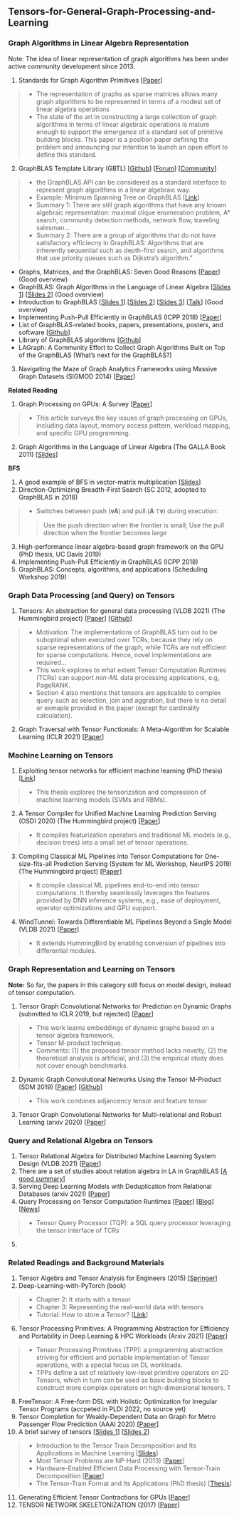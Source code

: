 ## Tensors-for-General-Graph-Processing-and-Learning

### Graph Algorithms in Linear Algebra Representation
Note: The idea of linear representation of graph algorithms has been under active community development since 2013.
1. Standards for Graph Algorithm Primitives [[Paper](http://www.netlib.org/utk/people/JackDongarra/PAPERS/GraphPrimitives-HPEC.pdf)]
> * The representation of graphs as sparse matrices allows many graph algorithms to be represented in terms of a modest set of linear algebra operations
> * The	state	of	the	art	in constructing	a	large	collection	of	graph	algorithms	in terms	of	linear	algebraic	operations	is	mature	enough	to	support	the emergence	of	a	standard set	of	primitive	building	blocks. This	paper	is	a	position	paper	defining	the	problem	and	announcing	our	intention	to	launch	an	open	effort	to	define	this	standard.
2. GraphBLAS Template Library (GBTL) [[Github](https://github.com/cmu-sei/gbtl)] [[Forum](https://graphblas.github.io)] [[Community](https://github.com/GraphBLAS/GraphBLAS-Pointers)]
> * the GraphBLAS API can be considered as a standard interface to represent graph algorithms in a linear algebraic way.
> * Example: Minimum Spanning Tree on GraphBLAS [[Link](https://github.com/cmu-sei/gbtl/blob/master/src/algorithms/mst.hpp)]
> * Summary 1: There are still graph algorithms that have any known algebraic representation: maximal clique enumeration problem, A* search, community detection methods, network flow, traveling salesman...
> * Summary 2: There are a group of algorithms that do not have satisfactory efficiecny in GraphBLAS: Algorithms that are inherently sequential such as depth-first search, and algorithms that use priority queues such as Dijkstra’s algorithm.”
- Graphs, Matrices, and the GraphBLAS: Seven Good Reasons [[Paper](https://arxiv.org/ftp/arxiv/papers/1504/1504.01039.pdf)] (Good overview)
- GraphBLAS: Graph Algorithms in the Language of Linear Algebra [[Slides 1](https://sites.cs.ucsb.edu/~gilbert/talks/Gilbert-27Jun2019.p)] [[Slides 2](https://sites.cs.ucsb.edu/~gilbert/cs240a/slides/old/cs240a-GALA.pdf)] (Good overview)
- Introduction to GraphBLAS [[Slides 1](http://mit.bme.hu/~szarnyas/grb/graphblas-introduction.pdf)] [[Slides 2](https://archive.fosdem.org/2020/schedule/event/graphblas/attachments/slides/4132/export/events/attachments/graphblas/slides/4132/graphblas_introduction.pdf)] [[Slides 3](https://archive.fosdem.org/2020/schedule/event/graphblas/attachments/slides/4053/export/events/attachments/graphblas/slides/4053/graphblas_fosdem_2020.pdf)] [[Talk](https://av.tib.eu/media/47516)] (Good overview)
- Implementing Push-Pull Efficiently in GraphBLAS (ICPP 2018) [[Paper](https://arxiv.org/pdf/1804.03327.pdf)]
- List of GraphBLAS-related books, papers, presentations, posters, and software [[Github](https://github.com/GraphBLAS/GraphBLAS-Pointers)]
- Library of GraphBLAS algorithms [[Github](https://github.com/GraphBLAS/LAGraph)]
- LAGraph: A Community Effort to Collect Graph Algorithms Built on Top of the GraphBLAS (What’s next for the GraphBLAS?)
3. Navigating the Maze of Graph Analytics Frameworks using Massive Graph Datasets (SIGMOD 2014) [[Paper](https://mobisocial.stanford.edu/papers/sigmod14n.pdf)]

__Related Reading__
1. Graph Processing on GPUs: A Survey [[Paper](https://www.dcs.warwick.ac.uk/~liganghe/papers/ACM-Computing-Surveys-2017.pdf)]
> *  This article surveys the key issues of graph processing on GPUs, including data layout, memory access pattern, workload mapping, and specific GPU programming.
2. Graph Algorithms in the Language of Linear Algebra (The GALLA Book 2011) [[Slides](https://sites.cs.ucsb.edu/~gilbert/cs240a/slides/old/cs240a-GALA.pdf)]

__BFS__
1. A good example of BFS in vector-matrix multiplication [[Slides](https://archive.fosdem.org/2020/schedule/event/graphblas/attachments/slides/4132/export/events/attachments/graphblas/slides/4132/graphblas_introduction.pdf)]
2. Direction-Optimizing Breadth-First Search (SC 2012, adopted to GraphBLAS in 2018)
> * Switches between push (𝐯𝐀) and pull (𝐀 ⊤𝐯) during execution:
>> Use the push direction when the frontier is small; Use the pull direction when the frontier becomes large
3.  High-performance linear algebra-based graph framework on the GPU (PhD thesis, UC Davis 2019)
4.  Implementing Push-Pull Efficiently in GraphBLAS (ICPP 2018)
5. GraphBLAS: Concepts, algorithms, and applications (Scheduling Workshop 2019)

### Graph Data Processing (and Query) on Tensors
1. Tensors: An abstraction for general data processing (VLDB 2021) (The Hummingbird project) [[Paper](http://vldb.org/pvldb/vol14/p1797-koutsoukos.pdf)] [[Github](https://github.com/microsoft/hummingbird)]
> * Motivation: The implementations of GraphBLAS turn out to be suboptimal when executed over TCRs, because they rely on sparse representations of the graph, while TCRs are not efficient for sparse computations. Hence, novel implementations are required...
> * This work explores to what extent Tensor Computation Runtimes (TCRs) can support *non-ML* data processing applications, e.g, PageRANK.
> * Section 4 also mentions that tensors are applicable to complex query such as selection, join and aggration, but there is no detail or exmaple provided in the paper (except for cardinality calculation).
2. Graph Traversal with Tensor Functionals: A Meta-Algorithm for Scalable Learning (ICLR 2021) [[Paper](https://openreview.net/forum?id=6DOZ8XNNfGN)]


### Machine Learning on Tensors 
1. Exploiting tensor networks for efficient machine learning (PhD thesis) [[Link](https://hub.hku.hk/handle/10722/308618)]
> * This thesis explores the tensorization and compression of machine learning models (SVMs and RBMs).
2. A Tensor Compiler for Unified Machine Learning Prediction Serving (OSDI 2020) (The Hummingbird project) [[Paper](https://web.eecs.umich.edu/~mosharaf/Readings/Hummingbird.pdf)]
> * It compiles featurization operators and traditional ML models (e.g., decision trees) into a small set of tensor operations.
3. Compiling Classical ML Pipelines into Tensor Computations for One-size-fits-all Prediction Serving (System for ML Workshop, NeurIPS 2019) (The Hummingbird project) [[Paper](http://learningsys.org/neurips19/assets/papers/27_CameraReadySubmission_Hummingbird%20(5).pdf)]
> * It compile classical ML pipelines end-to-end into tensor computations. It thereby seamlessly leverages the features provided by DNN inference systems, e.g., ease of deployment, operator optimizations and GPU support.
4. WindTunnel: Towards Differentiable ML Pipelines Beyond a Single Model (VLDB 2021) [[Paper](https://dl.acm.org/doi/pdf/10.14778/3485450.3485452)]
> * It extends HummingBird by enabling conversion of pipelines into differential modules.

### Graph Representation and Learning on Tensors
__Note:__ So far, the papers in this category still focus on model design, instead of tensor computation.
1. Tensor Graph Convolutional Networks for Prediction on Dynamic Graphs (submitted to ICLR 2019, but rejected) [[Paper](https://openreview.net/forum?id=rylVTTVtvH)]
> * This work learns embeddings of dynamic graphs based on a tensor algebra framework.
> * Tensor M-product technique.
> * Comments: (1) the proposed tensor method lacks novelty, (2) the theoretical analysis is artificial, and (3) the empirical study does not cover enough benchmarks. 
2. Dynamic Graph Convolutional Networks Using the Tensor M-Product (SDM 2019) [[Paper](https://arxiv.org/pdf/1910.07643)] [[Github](https://github.com/IBM/TM-GCN)]
> * This work combines adjancency tensor and feature tensor
3. Tensor Graph Convolutional Networks for Multi-relational and Robust Learning (arxiv 2020) [[Paper](https://arxiv.org/abs/2003.07729)]

### Query and Relational Algebra on Tensors
1. Tensor Relational Algebra for Distributed Machine Learning System Design (VLDB 2021) [[Paper](http://www.vldb.org/pvldb/vol14/p1338-yuan.pdf)]
2. There are a set of studies about relation algebra in LA in GraphBLAS [[A good summary](http://mit.bme.hu/~szarnyas/grb/graphblas-outlook-to-other-fields.pdf)]
3. Serving Deep Learning Models with Deduplication from Relational Databases (arxiv 2021) [[Paper](https://arxiv.org/pdf/2201.10442.pdf)]
4. Query Processing on Tensor Computation Runtimes [[Paper](https://arxiv.org/pdf/2203.01877.pdf)] [[Blog](https://medium.com/syncedreview/meet-tqp-the-first-query-processor-to-run-on-tensor-computation-runtimes-delivers-up-to-20x-7d1f09d3b9f8)] [[News](https://www.marktechpost.com/2022/03/13/researchers-from-the-university-of-washington-and-uc-san-diego-introduce-tensor-query-processor-tqp-with-tensor-computation-runtimes-for-query-processing-20x-speedup/)]
> * Tensor Query Processor (TQP): a SQL query processor leveraging the tensor interface of TCRs
5. 

### Related Readings and Background Materials
1. Tensor Algebra and Tensor Analysis for Engineers (2015) [[Springer](https://link.springer.com/book/10.1007/978-3-319-16342-0)]
2. Deep-Learning-with-PyTorch (book)
> * Chapter 2: It starts with a tensor
> * Chapter 3: Representing the real-world data with tensors
> * Tutorial: How to store a Tensor? [[Link](https://blog.csdn.net/ZM_Yang/article/details/105587634)]
6. Tensor Processing Primitives: A Programming Abstraction for Efficiency and Portability in Deep Learning & HPC Workloads (Arxiv 2021) [[Paper](https://arxiv.org/pdf/2104.05755.pdf)]
> * Tensor Processing Primitives (TPP): a programming abstraction striving for efficient and portable implementation of Tensor operations, with a special focus on DL workloads. 
> * TPPs define a set of relatively low-level primitive operators on 2D Tensors, which in turn can be used as basic building blocks to construct more complex operators on high-dimensional tensors. T
8. FreeTensor: A Free-form DSL with Holistic Optimization for Irregular Tensor Programs (accpeted in PLDI 2022, no source yet)
9. Tensor Completion for Weakly-Dependent Data on Graph for Metro Passenger Flow Prediction (AAAI 2020) [[Paper](https://ojs.aaai.org//index.php/AAAI/article/view/5915)]
10. A brief survey of tensors [[Slides 1](https://www.slideshare.net/BertonEarnshaw/a-brief-survey-of-tensors)] [[Slides 2](https://documents.pub/document/a-brief-survey-of-tensors.html?page=1)] 
> * Introduction to the Tensor Train Decomposition and Its Applications in Machine Learning [[Slides](https://bayesgroup.github.io/team/arodomanov/tt_hse16_slides.pdf)]
> * Most Tensor Problems are NP-Hard (2013) [[Paper](https://arxiv.org/pdf/0911.1393.pdf)]
> * Hardware-Enabled Efficient Data Processing with Tensor-Train Decomposition [[Paper](https://web.ece.ucsb.edu/~zhengzhang/journals/2021_TCAD_Qu_TTEngine.pdf)]
> * The Tensor-Train Format and Its Applications (PhD thesis) [[Thesis](https://refubium.fu-berlin.de/bitstream/handle/fub188/3366/dissertation_pg_final.pdf?sequence=1)]
11. Generating Efficient Tensor Contractions for GPUs [[Paper](https://www.mcs.anl.gov/papers/P5361-0615.pdf)]
12. TENSOR NETWORK SKELETONIZATION (2017) [[Paper](https://web.stanford.edu/~lexing/tns.pdf)]

